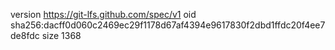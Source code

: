 version https://git-lfs.github.com/spec/v1
oid sha256:dacff0d060c2469ec29f1178d67af4394e9617830f2dbd1ffdc20f4ee7de8fdc
size 1368
